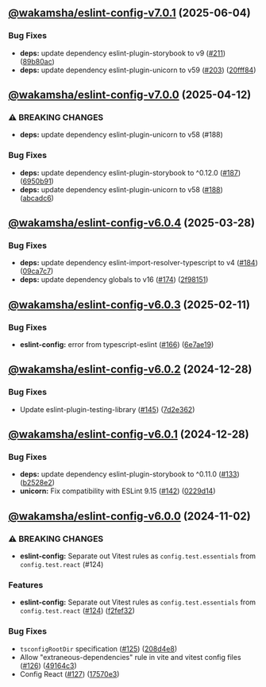 ## [@wakamsha/eslint-config-v7.0.1](https://github.com/wakamsha/frontend-tools/compare/@wakamsha/eslint-config-v7.0.0...@wakamsha/eslint-config-v7.0.1) (2025-06-04)

### Bug Fixes

* **deps:** update dependency eslint-plugin-storybook to v9 ([#211](https://github.com/wakamsha/frontend-tools/issues/211)) ([89b80ac](https://github.com/wakamsha/frontend-tools/commit/89b80ac70e0c9a0eedc9e6abf375e9904444e0c6))
* **deps:** update dependency eslint-plugin-unicorn to v59 ([#203](https://github.com/wakamsha/frontend-tools/issues/203)) ([20fff84](https://github.com/wakamsha/frontend-tools/commit/20fff84ce48a2c8dff3270b29ebf27170367172c))

## [@wakamsha/eslint-config-v7.0.0](https://github.com/wakamsha/frontend-tools/compare/@wakamsha/eslint-config-v6.0.4...@wakamsha/eslint-config-v7.0.0) (2025-04-12)

### ⚠ BREAKING CHANGES

* **deps:** update dependency eslint-plugin-unicorn to v58 (#188)

### Bug Fixes

* **deps:** update dependency eslint-plugin-storybook to ^0.12.0 ([#187](https://github.com/wakamsha/frontend-tools/issues/187)) ([6950b91](https://github.com/wakamsha/frontend-tools/commit/6950b919085d2785da038ac9221c770d4e313f9c))
* **deps:** update dependency eslint-plugin-unicorn to v58 ([#188](https://github.com/wakamsha/frontend-tools/issues/188)) ([abcadc6](https://github.com/wakamsha/frontend-tools/commit/abcadc698590c5c7049efdae927409f2706f4fb0))

## [@wakamsha/eslint-config-v6.0.4](https://github.com/wakamsha/frontend-tools/compare/@wakamsha/eslint-config-v6.0.3...@wakamsha/eslint-config-v6.0.4) (2025-03-28)

### Bug Fixes

* **deps:** update dependency eslint-import-resolver-typescript to v4 ([#184](https://github.com/wakamsha/frontend-tools/issues/184)) ([09ca7c7](https://github.com/wakamsha/frontend-tools/commit/09ca7c7a2f8a9a6c1720b7058c24ef9bfdff914e))
* **deps:** update dependency globals to v16 ([#174](https://github.com/wakamsha/frontend-tools/issues/174)) ([2f98151](https://github.com/wakamsha/frontend-tools/commit/2f981516aff560c7f4be5328da10160bc7a5168e))

## [@wakamsha/eslint-config-v6.0.3](https://github.com/wakamsha/frontend-tools/compare/@wakamsha/eslint-config-v6.0.2...@wakamsha/eslint-config-v6.0.3) (2025-02-11)

### Bug Fixes

* **eslint-config:** error from typescript-eslint ([#166](https://github.com/wakamsha/frontend-tools/issues/166)) ([6e7ae19](https://github.com/wakamsha/frontend-tools/commit/6e7ae1908ab12fabda8a004e74e0ec6749dc6e41))

## [@wakamsha/eslint-config-v6.0.2](https://github.com/wakamsha/frontend-tools/compare/@wakamsha/eslint-config-v6.0.1...@wakamsha/eslint-config-v6.0.2) (2024-12-28)

### Bug Fixes

* Update eslint-plugin-testing-library ([#145](https://github.com/wakamsha/frontend-tools/issues/145)) ([7d2e362](https://github.com/wakamsha/frontend-tools/commit/7d2e3621c9baefe8a3b78d65ac2af7aeee7057b0))

## [@wakamsha/eslint-config-v6.0.1](https://github.com/wakamsha/frontend-tools/compare/@wakamsha/eslint-config-v6.0.0...@wakamsha/eslint-config-v6.0.1) (2024-12-28)

### Bug Fixes

* **deps:** update dependency eslint-plugin-storybook to ^0.11.0 ([#133](https://github.com/wakamsha/frontend-tools/issues/133)) ([b2528e2](https://github.com/wakamsha/frontend-tools/commit/b2528e2324469bc77df0866950335f331bb2530a))
* **unicorn:** Fix compatibility with ESLint 9.15 ([#142](https://github.com/wakamsha/frontend-tools/issues/142)) ([0229d14](https://github.com/wakamsha/frontend-tools/commit/0229d14c0d517750eb5cc5e08fc7f3bf27be5ec9))

## [@wakamsha/eslint-config-v6.0.0](https://github.com/wakamsha/frontend-tools/compare/@wakamsha/eslint-config-v5.0.2...@wakamsha/eslint-config-v6.0.0) (2024-11-02)

### ⚠ BREAKING CHANGES

* **eslint-config:** Separate out Vitest rules as `config.test.essentials` from `config.test.react` (#124)

### Features

* **eslint-config:** Separate out Vitest rules as `config.test.essentials` from `config.test.react` ([#124](https://github.com/wakamsha/frontend-tools/issues/124)) ([f2fef32](https://github.com/wakamsha/frontend-tools/commit/f2fef32d5395fa395273dea8fd84edf30a8c9243))

### Bug Fixes

* `tsconfigRootDir` specification ([#125](https://github.com/wakamsha/frontend-tools/issues/125)) ([208d4e8](https://github.com/wakamsha/frontend-tools/commit/208d4e81fef8d1296e51d13e997c5d31ef7d7e7f))
* Allow "extraneous-dependencies" rule in vite and vitest config files ([#126](https://github.com/wakamsha/frontend-tools/issues/126)) ([49164c3](https://github.com/wakamsha/frontend-tools/commit/49164c3dcd7486336e225b55981eff65d00d22bc))
* Config React ([#127](https://github.com/wakamsha/frontend-tools/issues/127)) ([17570e3](https://github.com/wakamsha/frontend-tools/commit/17570e3fe4dfd4b5e88e6bef34f04f256ac09f6c))
